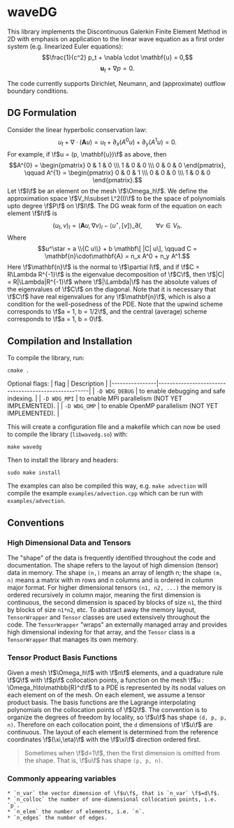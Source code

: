 # waveDG
This library implements the Discontinuous Galerkin Finite Element Method in 2D with emphasis on application to the linear wave equation as a first order system (e.g. linearized Euler equations):
$$\frac{1}{c^2} p_t + \nabla \cdot \mathbf{u} = 0,$$
$$\mathbf{u}_t + \nabla p = 0.$$

The code currently supports Dirichlet, Neumann, and (approximate) outflow boundary conditions.

## DG Formulation
Consider the linear hyperbolic conservation law:
$$u_t + \nabla\cdot (\mathbf{A} u) = u_t + \partial_x (A^0 u) + \partial_y (A^1 u) = 0.$$
For example, if \f$u = (p, \mathbf{u})\f$ as above, then
$$A^{0} = \begin{pmatrix}
    0 & 1 & 0 \\\
    1 & 0 & 0 \\\
    0 & 0 & 0
\end{pmatrix}, \qquad A^{1} = \begin{pmatrix}
    0 & 0 & 1 \\\
    0 & 0 & 0 \\\
    1 & 0 & 0
\end{pmatrix}.$$
Let \f$I\f$ be an element on the mesh \f$\Omega_h\f$. We define the approximation space \f$V_h\subset L^2(I)\f$ to be the space of polynomials upto degree \f$P\f$ on \f$I\f$. The DG weak form of the equation on each element \f$I\f$ is
$$(u_t, v)_I = (\mathbf{A} u, \nabla v)_I - \langle u^\star, [v] \rangle\_{\partial I}, \qquad \forall v\in V_h.$$
Where
$$u^\star = a \\{C u\\} + b \mathbf\[ |C| u\], \qquad C = \mathbf{n}\cdot\mathbf{A} = n_x A^0 + n_y A^1.$$
Here \f$\mathbf{n}\f$ is the normal to \f$\partial I\f$, and if \f$C = R\Lambda R^{-1}\f$ is the eigenvalue decomposition of \f$C\f$, then \f$|C| = R|\Lambda|R^{-1}\f$ where \f$|\Lambda|\f$ has the absolute values of the eigenvalues of \f$C\f$ on the diagonal.
Note that it is necessary that \f$C\f$ have real eigenvalues for any \f$\mathbf{n}\f$, which is also a condition for the well-posedness of the PDE.
Note that the upwind scheme corresponds to \f$a = 1, b = 1/2\f$, and the central (average) scheme corresponds to \f$a = 1, b = 0\f$.

## Compilation and Installation

To compile the library, run:
```
cmake .
```
Optional flags:
| flag           | Description                                         |
|----------------|-----------------------------------------------------|
| `-D WDG_DEBUG` | to enable debugging and safe indexing.              |
| `-D WDG_MPI`   | to enable MPI parallelism (NOT YET IMPLEMENTED).    |
| `-D WDG_OMP`   | to enable OpenMP parallelism (NOT YET IMPLEMENTED). |

This will create a configuration file and a makefile which can now be used to compile the library (`libwavedg.so`) with:
```
make wavedg
```
Then to install the library and headers:
```
sudo make install
```
The examples can also be compiled this way, e.g. `make advection` will compile the example `examples/advection.cpp` which can be run with `examples/advection`.

## Conventions

### High Dimensional Data and Tensors
The "shape" of the data is frequently identified throughout the code and documentation. The shape refers to the layout of high dimension (tensor) data in memory.
The shape `(n,)` means an array of length n; the shape `(m, n)` means a matrix with m rows and n columns and is ordered in column major format.
For higher dimensional tensors `(n1, n2, ...)` the memory is ordered recursively in column major, meaning the first dimension is continuous, the second dimension is spaced by blocks of size `n1`, the third by blocks of size `n1*n2`, etc. To abstract away the memory layout, `TensorWrapper` and `Tensor` classes are used extensively throughout the code. The `TensorWrapper` "wraps" an externally managed array and provides high dimensional indexing for that array, and the `Tensor` class is a `TensorWrapper` that manages its own memory.

### Tensor Product Basis Functions
Given a mesh \f$\Omega_h\f$ with \f$n\f$ elements, and a quadrature rule \f$Q\f$ with \f$p\f$ collocation points, a function on the mesh \f$u : \Omega_h\to\mathbb{R}^d\f$ to a PDE is represented by its nodal values on each element on of the mesh.
On each element, we assume a tensor product basis. The basis functions are the Lagrange interpolating polynomials on the collocation points of \f$Q\f$.
The convention is to organize the degrees of freedom by locality, so \f$u\f$ has shape `(d, p, p, n)`. Therefore on each collocation point, the `d` dimensions of \f$u\f$ are continuous. The layout of each element is determined from the reference coordinates \f$(\xi,\eta)\f$ with the \f$\xi\f$ direction ordered first.
> Sometimes when \f$d=1\f$, then the first dimension is omitted from the shape. That is, \f$u\f$ has shape `(p, p, n)`.

### Commonly appearing variables
    * `n_var` the vector dimension of \f$u\f$, that is `n_var` \f$=d\f$.
    * `n_colloc` the number of one-dimensional collocation points, i.e. `p`.
    * `n_elem` the number of elements, i.e. `n`.
    * `n_edges` the number of edges.